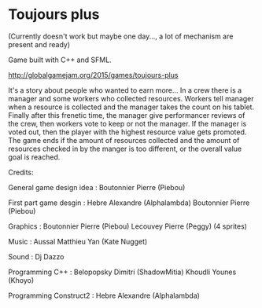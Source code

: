 # Toujours plus

(Currently doesn't work but maybe one day..., a lot of mechanism are present and ready)

Game built with C++ and SFML.

http://globalgamejam.org/2015/games/toujours-plus

It's a story about people who wanted to earn more... In a crew there is a manager and some workers who collected resources. Workers tell manager when a resource is collected and the manager takes the count on his tablet. Finally after this frenetic time, the manager give performancer reviews of the crew, then workers vote to keep or not the manager. If the manager is voted out, then the player with the highest resource value gets promoted. The game ends if the amount of resources collected and the amount of resources checked in by the manger is too different, or the overall value goal is reached. 

Credits: 

General game design idea  :
Boutonnier Pierre (Piebou)

First part game desgin :
Hebre Alexandre (Alphalambda)
Boutonnier Pierre (Piebou)
 

Graphics :
Boutonnier Pierre (Piebou)
Lecouvey Pierre (Peggy) (4 sprites)

Music :
Aussal Matthieu
Yan (Kate Nugget)

Sound :
Dj Dazzo

Programming C++ :
Belopopsky Dimitri (ShadowMitia)
Khoudli Younes (Khoyo)

Programming Construct2 :
Hebre Alexandre (Alphalambda)
